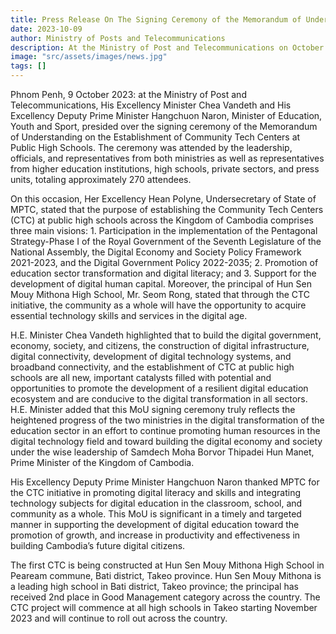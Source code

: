 ```yaml
---
title: Press Release On The Signing Ceremony of the Memorandum of Understanding on the Establishment of Community Tech Centers at Public High Schools between the Ministry of Post and Telecommunications and the Ministry of Education, Youth and Sport
date: 2023-10-09
author: Ministry of Posts and Telecommunications
description: At the Ministry of Post and Telecommunications on October 9, 2023, Ministers Chea Vandeth and Hangchuon Naron signed a Memorandum of Understanding (MoU) to establish Community Tech Centers at public high schools. The signing ceremony was attended by around 270 people, including officials, educators, and members of the private sector and press.
image: "src/assets/images/news.jpg"
tags: []
---
```


Phnom Penh, 9 October 2023: at the Ministry of Post and Telecommunications, His Excellency Minister Chea Vandeth and His Excellency Deputy Prime Minister Hangchuon Naron, Minister of Education, Youth and Sport, presided over the signing ceremony of the Memorandum of Understanding on the Establishment of Community Tech Centers at Public High Schools. The ceremony was attended by the leadership, officials, and representatives from both ministries as well as representatives from higher education institutions, high schools, private sectors, and press units, totaling approximately 270 attendees.

On this occasion, Her Excellency Hean Polyne, Undersecretary of State of MPTC, stated that the purpose of establishing the Community Tech Centers (CTC) at public high schools across the Kingdom of Cambodia comprises three main visions: 1. Participation in the implementation of the Pentagonal Strategy-Phase I of the Royal Government of the Seventh Legislature of the National Assembly, the Digital Economy and Society Policy Framework 2021-2023, and the Digital Government Policy 2022-2035; 2. Promotion of education sector transformation and digital literacy; and 3. Support for the development of digital human capital. Moreover, the principal of Hun Sen Mouy Mithona High School, Mr. Seom Rong, stated that through the CTC initiative, the community as a whole will have the opportunity to acquire essential technology skills and services in the digital age.

H.E. Minister Chea Vandeth highlighted that to build the digital government, economy, society, and citizens, the construction of digital infrastructure, digital connectivity, development of digital technology systems, and broadband connectivity, and the establishment of CTC at public high schools are all new, important catalysts filled with potential and opportunities to promote the development of a resilient digital education ecosystem and are conducive to the digital transformation in all sectors. H.E. Minister added that this MoU signing ceremony truly reflects the heightened progress of the two ministries in the digital transformation of the education sector in an effort to continue promoting human resources in the digital technology field and toward building the digital economy and society under the wise leadership of Samdech Moha Borvor Thipadei Hun Manet, Prime Minister of the Kingdom of Cambodia.

His Excellency Deputy Prime Minister Hangchuon Naron thanked MPTC for the CTC initiative in promoting digital literacy and skills and integrating technology subjects for digital education in the classroom, school, and community as a whole. This MoU is significant in a timely and targeted manner in supporting the development of digital education toward the promotion of growth, and increase in productivity and effectiveness in building Cambodia’s future digital citizens.

The first CTC is being constructed at Hun Sen Mouy Mithona High School in Peaream commune, Bati district, Takeo province. Hun Sen Mouy Mithona is a leading high school in Bati district, Takeo province; the principal has received 2nd place in Good Management category across the country. The CTC project will commence at all high schools in Takeo starting November 2023 and will continue to roll out across the country.

